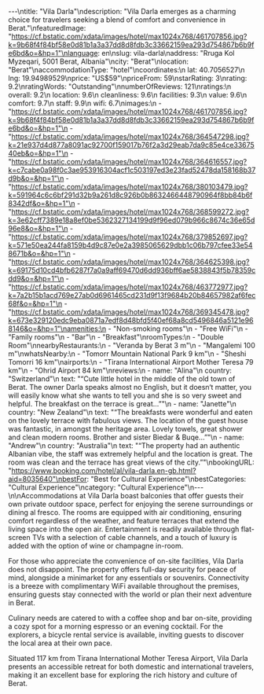 ---\ntitle: "Vila Darla"\ndescription: "Vila Darla emerges as a charming choice for travelers seeking a blend of comfort and convenience in Berat."\nfeaturedImage: "https://cf.bstatic.com/xdata/images/hotel/max1024x768/461707856.jpg?k=9b68f4f84bf58e0d81b1a3a37dd8d8fdb3c33662159ea293d754867b6b9fe6bd&o=&hp=1"\nlanguage: en\nslug: vila-darla\naddress: "Rruga Kol Myzeqari, 5001 Berat, Albania"\ncity: "Berat"\nlocation: "Berat"\naccommodationType: "hotel"\ncoordinates:\n  lat: 40.7056527\n  lng: 19.94989529\nprice: "US$59"\npriceFrom: 59\nstarRating: 3\nrating: 9.2\nratingWords: "Outstanding"\nnumberOfReviews: 121\nratings:\n  overall: 9.2\n  location: 9.6\n  cleanliness: 9.6\n  facilities: 9.3\n  value: 9.6\n  comfort: 9.7\n  staff: 9.9\n  wifi: 6.7\nimages:\n  - "https://cf.bstatic.com/xdata/images/hotel/max1024x768/461707856.jpg?k=9b68f4f84bf58e0d81b1a3a37dd8d8fdb3c33662159ea293d754867b6b9fe6bd&o=&hp=1"\n  - "https://cf.bstatic.com/xdata/images/hotel/max1024x768/364547298.jpg?k=21e937d4d877a8091ac92700f159017b76f2a3d29eab7da9c85e4ce3367540eb&o=&hp=1"\n  - "https://cf.bstatic.com/xdata/images/hotel/max1024x768/364616557.jpg?k=c7cabe0a98f0c3ae953916304acf1c503197ed3e23fad52478da158168b37d9b&o=&hp=1"\n  - "https://cf.bstatic.com/xdata/images/hotel/max1024x768/380103479.jpg?k=591964c6c6bf291d32b9a261d8c926b0b8632466448790964f8bb84b6f8342df&o=&hp=1"\n  - "https://cf.bstatic.com/xdata/images/hotel/max1024x768/368599272.jpg?k=3e62cff7389e18a8ef0be5362327134199d9f96ed079b966c8674c36e65d96e8&o=&hp=1"\n  - "https://cf.bstatic.com/xdata/images/hotel/max1024x768/379852697.jpg?k=571e50ea244fa8159b4d9c87e0e2a3985065629dbb1c06b797cfee33e548671b&o=&hp=1"\n  - "https://cf.bstatic.com/xdata/images/hotel/max1024x768/364625398.jpg?k=69175d10cd4bfb6287f7a0a9aff69470d6dd936bff6ae5838843f5b78359cdd9&o=&hp=1"\n  - "https://cf.bstatic.com/xdata/images/hotel/max1024x768/463772977.jpg?k=7a2b15b1acd769e27ab0d6961465cd231d9f13f9684b20b84657982af6fec68f&o=&hp=1"\n  - "https://cf.bstatic.com/xdata/images/hotel/max1024x768/369345478.jpg?k=673e329120edc9eba0871a7edf8d48bfd5f40ef68a8cd5496846a5121e968146&o=&hp=1"\namenities:\n  - "Non-smoking rooms"\n  - "Free WiFi"\n  - "Family rooms"\n  - "Bar"\n  - "Breakfast"\nroomTypes:\n  - "Double Room"\nnearbyRestaurants:\n  - "Veranda by Berat 3 m"\n  - "Mangalemi 100 m"\nwhatsNearby:\n  - "Tomorr Mountain National Park 9 km"\n  - "Sheshi Tomorri 16 km"\nairports:\n  - "Tirana International Airport Mother Teresa 79 km"\n  - "Ohrid Airport 84 km"\nreviews:\n  - name: "Alina"\n    country: "Switzerland"\n    text: "“Cute little hotel in the middle of the old town of Berat. The owner Darla speaks almost no English, but it doesn‘t matter, you will easily know what she wants to tell you and she is so very sweet and helpful. The breakfast on the terrace is great...”"\n  - name: "Janette"\n    country: "New Zealand"\n    text: "“The breakfasts were wonderful and eaten on the lovely terrace with fabulous views. The location of the guest house was fantastic, in amongst the heritage area. Lovely towels, great shower and clean modern rooms. Brother and sister Biedar & Buqe...”"\n  - name: "Andrew"\n    country: "Australia"\n    text: "“The property had an authentic Albanian vibe, the staff was extremely helpful and the location is great. The room was clean and the terrace has great views of the city.”"\nbookingURL: "https://www.booking.com/hotel/al/vila-darla.en-gb.html?aid=8035640"\nbestFor: "Best for Cultural Experience"\nbestCategories: "Cultural Experience"\ncategory: "Cultural Experience"\n---\n\nAccommodations at Vila Darla boast balconies that offer guests their own private outdoor space, perfect for enjoying the serene surroundings or dining al fresco. The rooms are equipped with air conditioning, ensuring comfort regardless of the weather, and feature terraces that extend the living space into the open air. Entertainment is readily available through flat-screen TVs with a selection of cable channels, and a touch of luxury is added with the option of wine or champagne in-room.

For those who appreciate the convenience of on-site facilities, Vila Darla does not disappoint. The property offers full-day security for peace of mind, alongside a minimarket for any essentials or souvenirs. Connectivity is a breeze with complimentary WiFi available throughout the premises, ensuring guests stay connected with the world or plan their next adventure in Berat.

Culinary needs are catered to with a coffee shop and bar on-site, providing a cozy spot for a morning espresso or an evening cocktail. For the explorers, a bicycle rental service is available, inviting guests to discover the local area at their own pace.

Situated 117 km from Tirana International Mother Teresa Airport, Vila Darla presents an accessible retreat for both domestic and international travelers, making it an excellent base for exploring the rich history and culture of Berat.